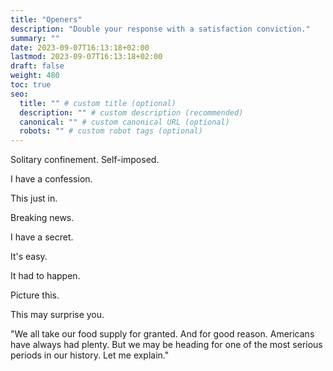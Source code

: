 ```yaml
---
title: "Openers"
description: "Double your response with a satisfaction conviction."
summary: ""
date: 2023-09-07T16:13:18+02:00
lastmod: 2023-09-07T16:13:18+02:00
draft: false
weight: 480
toc: true
seo:
  title: "" # custom title (optional)
  description: "" # custom description (recommended)
  canonical: "" # custom canonical URL (optional)
  robots: "" # custom robot tags (optional)
---
```


Solitary confinement. Self-imposed.

I have a confession.

This just in.

Breaking news.

I have a secret.

It's easy.

It had to happen.

Picture this.

This may surprise you.

"We all take our food supply for granted. And for good reason. Americans have always had plenty. But we may be heading for one of the most serious periods in our history. Let me explain."
